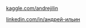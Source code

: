 [kaggle.com/andrejilin](https://kaggle.com/andrejilin)

[linkedin.com/in/андрей-ильин](https://linkedin.com/in/андрей-ильин)
